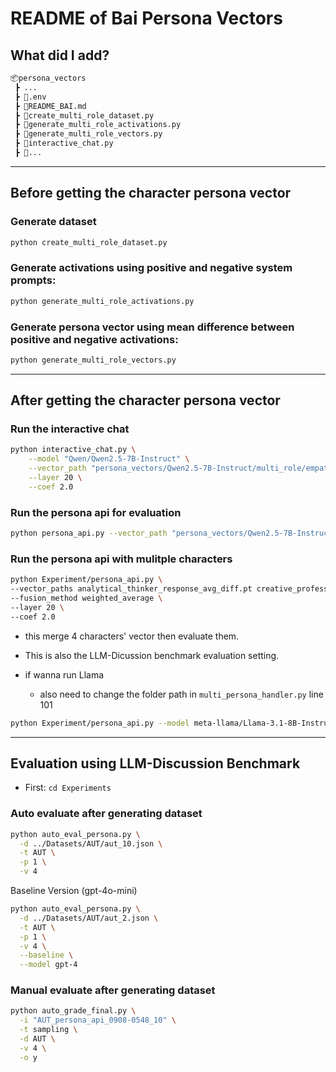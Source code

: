 # README of Bai Persona Vectors

## What did I add?

```bash
📦persona_vectors
 ┣ ...
 ┣ 📜.env
 ┣ 📜README_BAI.md
 ┣ 📜create_multi_role_dataset.py
 ┣ 📜generate_multi_role_activations.py
 ┣ 📜generate_multi_role_vectors.py
 ┣ 📜interactive_chat.py
 ┣ 📜...
```

---

## Before getting the character persona vector

### Generate dataset

```bash
python create_multi_role_dataset.py
```

### Generate activations using positive and negative system prompts:

```bash
python generate_multi_role_activations.py
```

### Generate persona vector using mean difference between positive and negative activations:

```bash
python generate_multi_role_vectors.py
```

---

## After getting the character persona vector

### Run the interactive chat

```bash
python interactive_chat.py \
    --model "Qwen/Qwen2.5-7B-Instruct" \
    --vector_path "persona_vectors/Qwen2.5-7B-Instruct/multi_role/empathetic_counselor_response_avg_diff.pt" \
    --layer 20 \
    --coef 2.0
```

### Run the persona api for evaluation

```bash
python persona_api.py --vector_path "persona_vectors/Qwen2.5-7B-Instruct/multi_role/academic_researcher_response_avg_diff.pt" --layer 20 --coef 2.0
```

### Run the persona api with mulitple characters

```bash
python Experiment/persona_api.py \
--vector_paths analytical_thinker_response_avg_diff.pt creative_professional_response_avg_diff.pt environmentalist_response_avg_diff.pt futurist_response_avg_diff.pt futurist_response_avg_diff.pt \
--fusion_method weighted_average \
--layer 20 \
--coef 2.0
```

- this merge 4 characters' vector then evaluate them.
- This is also the LLM-Dicussion benchmark evaluation setting.

- if wanna run Llama
  - also need to change the folder path in `multi_persona_handler.py` line 101

```bash
python Experiment/persona_api.py --model meta-llama/Llama-3.1-8B-Instruct --vector_paths analytical_thinker_response_avg_diff.pt creative_professional_response_avg_diff.pt environmentalist_response_avg_diff.pt futurist_response_avg_diff.pt futurist_response_avg_diff.pt --fusion_method weighted_average --layer 20 --coef 2.0
```

---

## Evaluation using LLM-Discussion Benchmark

- First: `cd Experiments`

### Auto evaluate after generating dataset

```bash
python auto_eval_persona.py \
  -d ../Datasets/AUT/aut_10.json \
  -t AUT \
  -p 1 \
  -v 4
```

Baseline Version (gpt-4o-mini)

```bash
python auto_eval_persona.py \
  -d ../Datasets/AUT/aut_2.json \
  -t AUT \
  -p 1 \
  -v 4 \
  --baseline \
  --model gpt-4
```

### Manual evaluate after generating dataset

```bash
python auto_grade_final.py \
  -i "AUT_persona_api_0908-0548_10" \
  -t sampling \
  -d AUT \
  -v 4 \
  -o y
```
